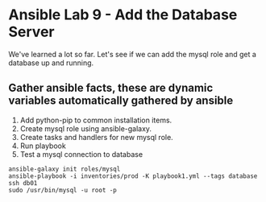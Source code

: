 # Ansible Lab 9 - Add the Database Server

We've learned a lot so far. Let's see if we can add the mysql role and get a database up and running.

## Gather ansible facts, these are dynamic variables automatically gathered by ansible
1. Add python-pip to common installation items.
2. Create mysql role using ansible-galaxy.
3. Create tasks and handlers for new mysql role.
5. Run playbook
6. Test a mysql connection to database


``` shell
ansible-galaxy init roles/mysql
ansible-playbook -i inventories/prod -K playbook1.yml --tags database
ssh db01
sudo /usr/bin/mysql -u root -p
```
